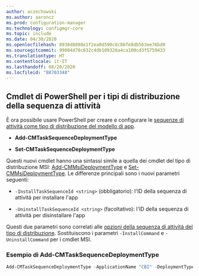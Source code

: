 ```yaml
---
author: aczechowski
ms.author: aaroncz
ms.prod: configuration-manager
ms.technology: configmgr-core
ms.topic: include
ms.date: 04/30/2020
ms.openlocfilehash: 8938d8898e1f2ea0d590c8c86fe8db563ee76bd0
ms.sourcegitcommit: 99084d70c032c4db109328a4ca100cd3f5759433
ms.translationtype: HT
ms.contentlocale: it-IT
ms.lasthandoff: 08/20/2020
ms.locfileid: "88703348"
---
```

## <a name="powershell-cmdlets-for-task-sequence-deployment-types"></a><a name="bkmk_osdpwsh"></a>Cmdlet di PowerShell per i tipi di distribuzione della sequenza di attività

<!--7019342-->

È ora possibile usare PowerShell per creare e configurare le [sequenze di attività come tipo di distribuzione del modello di app](../../../../../apps/get-started/creating-windows-applications.md#bkmk_tsdt).

- **Add-CMTaskSequenceDeploymentType**

- **Set-CMTaskSequenceDeploymentType**

Questi nuovi cmdlet hanno una sintassi simile a quella dei cmdlet del tipo di distribuzione MSI: [Add-CMMsiDeploymentType](/powershell/module/configurationmanager/Add-CMMsiDeploymentType?view=sccm-ps) e [Set-CMMsiDeploymentType](/powershell/module/configurationmanager/Set-CMMsiDeploymentType?view=sccm-ps). Le differenze principali sono i nuovi parametri seguenti:

- `-InstallTaskSequenceId <string>` (obbligatorio): l'ID della sequenza di attività per installare l'app

- `-UninstallTaskSequenceId <string>` (facoltativo): l'ID della sequenza di attività per disinstallare l'app

Questi due parametri sono correlati alle [opzioni della sequenza di attività del tipo di distribuzione](../../../../../apps/deploy-use/create-applications.md#bkmk_dt-ts). Sostituiscono i parametri `-InstallCommand` e `-UninstallCommand` per i cmdlet MSI.

### <a name="add-cmtasksequencedeploymenttype-example"></a>Esempio di Add-CMTaskSequenceDeploymentType

```powershell
Add-CMTaskSequenceDeploymentType -ApplicationName "CBI" -DeploymentTypeName "Complex install" -Comment "New Deployment Type" -InstallTaskSequenceId "ABC001EB" -UninstallTaskSequenceId "ABC00378" -ScriptLanguage "PowerShell" -ScriptText "dir"
```